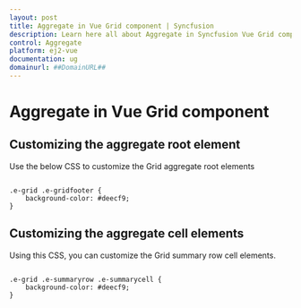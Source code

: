 ```yaml
---
layout: post
title: Aggregate in Vue Grid component | Syncfusion
description: Learn here all about Aggregate in Syncfusion Vue Grid component of Syncfusion Essential JS 2 and more.
control: Aggregate 
platform: ej2-vue
documentation: ug
domainurl: ##DomainURL##
---
```


# Aggregate in Vue Grid component

## Customizing the aggregate root element

Use the below CSS to customize the Grid aggregate root elements

```

.e-grid .e-gridfooter {
    background-color: #deecf9;
}

```

## Customizing the aggregate cell elements

Using this CSS, you can customize the Grid summary row cell elements.

```

.e-grid .e-summaryrow .e-summarycell {
    background-color: #deecf9;
}

```